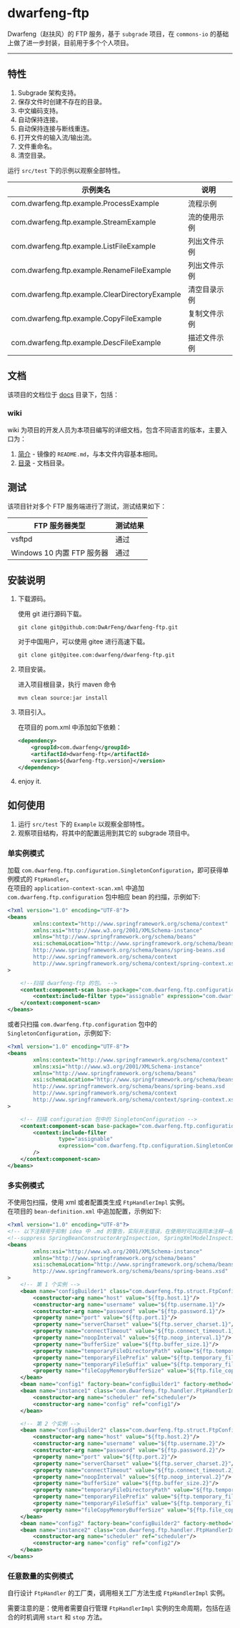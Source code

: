 # dwarfeng-ftp

Dwarfeng（赵扶风）的 FTP 服务，基于 `subgrade` 项目，在 `commons-io` 的基础上做了进一步封装，目前用于多个个人项目。

---

## 特性

1. Subgrade 架构支持。
2. 保存文件时创建不存在的目录。
3. 中文编码支持。
4. 自动保持连接。
5. 自动保持连接与断线重连。
6. 打开文件的输入流/输出流。
7. 文件重命名。
8. 清空目录。

运行 `src/test` 下的示例以观察全部特性。

| 示例类名                                           | 说明     |
|------------------------------------------------|--------|
| com.dwarfeng.ftp.example.ProcessExample        | 流程示例   |
| com.dwarfeng.ftp.example.StreamExample         | 流的使用示例 |
| com.dwarfeng.ftp.example.ListFileExample       | 列出文件示例 |
| com.dwarfeng.ftp.example.RenameFileExample     | 列出文件示例 |
| com.dwarfeng.ftp.example.ClearDirectoryExample | 清空目录示例 |
| com.dwarfeng.ftp.example.CopyFileExample       | 复制文件示例 |
| com.dwarfeng.ftp.example.DescFileExample       | 描述文件示例 |

## 文档

该项目的文档位于 [docs](./docs) 目录下，包括：

### wiki

wiki 为项目的开发人员为本项目编写的详细文档，包含不同语言的版本，主要入口为：

1. [简介](./docs/wiki/zh_CN/Introduction.md) - 镜像的 `README.md`，与本文件内容基本相同。
2. [目录](./docs/wiki/zh_CN/Contents.md) - 文档目录。

## 测试

该项目针对多个 FTP 服务端进行了测试，测试结果如下：

| FTP 服务器类型             | 测试结果 |
|-----------------------|------|
| vsftpd                | 通过   |
| Windows 10 内置 FTP 服务器 | 通过   |

## 安装说明

1. 下载源码。

   使用 git 进行源码下载。

   ```shell
   git clone git@github.com:DwArFeng/dwarfeng-ftp.git
   ```

   对于中国用户，可以使用 gitee 进行高速下载。

   ```shell
   git clone git@gitee.com:dwarfeng/dwarfeng-ftp.git
   ```

2. 项目安装。

   进入项目根目录，执行 maven 命令

   ```shell
   mvn clean source:jar install
   ```

3. 项目引入。

   在项目的 pom.xml 中添加如下依赖：

   ```xml
   <dependency>
       <groupId>com.dwarfeng</groupId>
       <artifactId>dwarfeng-ftp</artifactId>
       <version>${dwarfeng-ftp.version}</version>
   </dependency>
   ```

4. enjoy it.

## 如何使用

1. 运行 `src/test` 下的 `Example` 以观察全部特性。
2. 观察项目结构，将其中的配置运用到其它的 subgrade 项目中。

### 单实例模式

加载 `com.dwarfeng.ftp.configuration.SingletonConfiguration`，即可获得单例模式的 `FtpHandler`。  
在项目的 `application-context-scan.xml` 中追加 `com.dwarfeng.ftp.configuration` 包中相应 bean 的扫描，示例如下:

```xml
<?xml version="1.0" encoding="UTF-8"?>
<beans
        xmlns:context="http://www.springframework.org/schema/context"
        xmlns:xsi="http://www.w3.org/2001/XMLSchema-instance"
        xmlns="http://www.springframework.org/schema/beans"
        xsi:schemaLocation="http://www.springframework.org/schema/beans
        http://www.springframework.org/schema/beans/spring-beans.xsd
        http://www.springframework.org/schema/context
        http://www.springframework.org/schema/context/spring-context.xsd"
>

    <!--扫描 dwarfeng-ftp 的包。 -->
    <context:component-scan base-package="com.dwarfeng.ftp.configuration" use-default-filters="false">
        <context:include-filter type="assignable" expression="com.dwarfeng.ftp.configuration.SingletonConfiguration"/>
    </context:component-scan>
</beans>
```

或者只扫描 `com.dwarfeng.ftp.configuration` 包中的 `SingletonConfiguration`，示例如下:

```xml
<?xml version="1.0" encoding="UTF-8"?>
<beans
        xmlns:context="http://www.springframework.org/schema/context"
        xmlns:xsi="http://www.w3.org/2001/XMLSchema-instance"
        xmlns="http://www.springframework.org/schema/beans"
        xsi:schemaLocation="http://www.springframework.org/schema/beans
        http://www.springframework.org/schema/beans/spring-beans.xsd
        http://www.springframework.org/schema/context
        http://www.springframework.org/schema/context/spring-context.xsd"
>

    <!-- 扫描 configuration 包中的 SingletonConfiguration -->
    <context:component-scan base-package="com.dwarfeng.ftp.configuration" use-default-filters="false">
        <context:include-filter
                type="assignable"
                expression="com.dwarfeng.ftp.configuration.SingletonConfiguration"
        />
    </context:component-scan>
</beans>
```

### 多实例模式

不使用包扫描，使用 xml 或者配置类生成 `FtpHandlerImpl` 实例。  
在项目的 `bean-definition.xml` 中追加配置，示例如下:

```xml
<?xml version="1.0" encoding="UTF-8"?>
<!-- 以下注释用于抑制 idea 中 .md 的警告，实际并无错误，在使用时可以连同本注释一起删除。 -->
<!--suppress SpringBeanConstructorArgInspection, SpringXmlModelInspection, SpringPlaceholdersInspection -->
<beans
        xmlns:xsi="http://www.w3.org/2001/XMLSchema-instance"
        xmlns="http://www.springframework.org/schema/beans"
        xsi:schemaLocation="http://www.springframework.org/schema/beans
        http://www.springframework.org/schema/beans/spring-beans.xsd"
>
    <!-- 第 1 个实例 -->
    <bean name="configBuilder1" class="com.dwarfeng.ftp.struct.FtpConfig.Builder">
        <constructor-arg name="host" value="${ftp.host.1}"/>
        <constructor-arg name="username" value="${ftp.username.1}"/>
        <constructor-arg name="password" value="${ftp.password.1}"/>
        <property name="port" value="${ftp.port.1}"/>
        <property name="serverCharset" value="${ftp.server_charset.1}"/>
        <property name="connectTimeout" value="${ftp.connect_timeout.1}"/>
        <property name="noopInterval" value="${ftp.noop_interval.1}"/>
        <property name="bufferSize" value="${ftp.buffer_size.1}"/>
        <property name="temporaryFileDirectoryPath" value="${ftp.temporary_file_directory_path.1}"/>
        <property name="temporaryFilePrefix" value="${ftp.temporary_file_prefix.1}"/>
        <property name="temporaryFileSuffix" value="${ftp.temporary_file_suffix.1}"/>
        <property name="fileCopyMemoryBufferSize" value="${ftp.file_copy_memory_buffer_size.1}"/>
    </bean>
    <bean name="config1" factory-bean="configBuilder1" factory-method="build"/>
    <bean name="instance1" class="com.dwarfeng.ftp.handler.FtpHandlerImpl" init-method="start" destroy-method="stop">
        <constructor-arg name="scheduler" ref="scheduler"/>
        <constructor-arg name="config" ref="config1"/>
    </bean>

    <!-- 第 2 个实例 -->
    <bean name="configBuilder2" class="com.dwarfeng.ftp.struct.FtpConfig.Builder">
        <constructor-arg name="host" value="${ftp.host.2}"/>
        <constructor-arg name="username" value="${ftp.username.2}"/>
        <constructor-arg name="password" value="${ftp.password.2}"/>
        <property name="port" value="${ftp.port.2}"/>
        <property name="serverCharset" value="${ftp.server_charset.2}"/>
        <property name="connectTimeout" value="${ftp.connect_timeout.2}"/>
        <property name="noopInterval" value="${ftp.noop_interval.2}"/>
        <property name="bufferSize" value="${ftp.buffer_size.2}"/>
        <property name="temporaryFileDirectoryPath" value="${ftp.temporary_file_directory_path.2}"/>
        <property name="temporaryFilePrefix" value="${ftp.temporary_file_prefix.2}"/>
        <property name="temporaryFileSuffix" value="${ftp.temporary_file_suffix.2}"/>
        <property name="fileCopyMemoryBufferSize" value="${ftp.file_copy_memory_buffer_size.2}"/>
    </bean>
    <bean name="config2" factory-bean="configBuilder2" factory-method="build"/>
    <bean name="instance2" class="com.dwarfeng.ftp.handler.FtpHandlerImpl" init-method="start" destroy-method="stop">
        <constructor-arg name="scheduler" ref="scheduler"/>
        <constructor-arg name="config" ref="config2"/>
    </bean>
</beans>
```

### 任意数量的实例模式

自行设计 `FtpHandler` 的工厂类，调用相关工厂方法生成 `FtpHandlerImpl` 实例。

需要注意的是：使用者需要自行管理 `FtpHandlerImpl` 实例的生命周期，包括在适合的时机调用 `start` 和 `stop` 方法。

